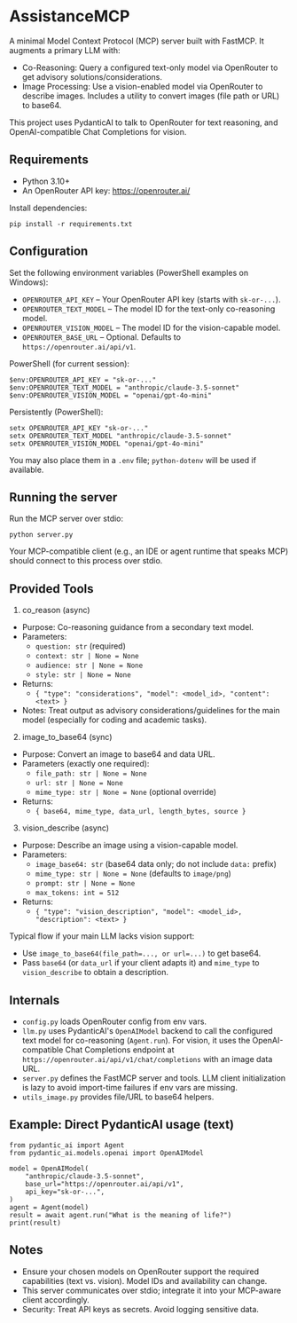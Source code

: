 # AssistanceMCP

A minimal Model Context Protocol (MCP) server built with FastMCP. It augments a primary LLM with:

- Co-Reasoning: Query a configured text-only model via OpenRouter to get advisory solutions/considerations.
- Image Processing: Use a vision-enabled model via OpenRouter to describe images. Includes a utility to convert images (file path or URL) to base64.

This project uses PydanticAI to talk to OpenRouter for text reasoning, and OpenAI-compatible Chat Completions for vision.

## Requirements
- Python 3.10+
- An OpenRouter API key: https://openrouter.ai/

Install dependencies:

```
pip install -r requirements.txt
```

## Configuration
Set the following environment variables (PowerShell examples on Windows):

- `OPENROUTER_API_KEY` – Your OpenRouter API key (starts with `sk-or-...`).
- `OPENROUTER_TEXT_MODEL` – The model ID for the text-only co-reasoning model.
- `OPENROUTER_VISION_MODEL` – The model ID for the vision-capable model.
- `OPENROUTER_BASE_URL` – Optional. Defaults to `https://openrouter.ai/api/v1`.

PowerShell (for current session):
```
$env:OPENROUTER_API_KEY = "sk-or-..."
$env:OPENROUTER_TEXT_MODEL = "anthropic/claude-3.5-sonnet"
$env:OPENROUTER_VISION_MODEL = "openai/gpt-4o-mini"
```

Persistently (PowerShell):
```
setx OPENROUTER_API_KEY "sk-or-..."
setx OPENROUTER_TEXT_MODEL "anthropic/claude-3.5-sonnet"
setx OPENROUTER_VISION_MODEL "openai/gpt-4o-mini"
```

You may also place them in a `.env` file; `python-dotenv` will be used if available.

## Running the server
Run the MCP server over stdio:

```
python server.py
```

Your MCP-compatible client (e.g., an IDE or agent runtime that speaks MCP) should connect to this process over stdio.

## Provided Tools

1) co_reason (async)
- Purpose: Co-reasoning guidance from a secondary text model.
- Parameters:
  - `question: str` (required)
  - `context: str | None = None`
  - `audience: str | None = None`
  - `style: str | None = None`
- Returns:
  - `{ "type": "considerations", "model": <model_id>, "content": <text> }`
- Notes: Treat output as advisory considerations/guidelines for the main model (especially for coding and academic tasks).

2) image_to_base64 (sync)
- Purpose: Convert an image to base64 and data URL.
- Parameters (exactly one required):
  - `file_path: str | None = None`
  - `url: str | None = None`
  - `mime_type: str | None = None` (optional override)
- Returns:
  - `{ base64, mime_type, data_url, length_bytes, source }`

3) vision_describe (async)
- Purpose: Describe an image using a vision-capable model.
- Parameters:
  - `image_base64: str` (base64 data only; do not include `data:` prefix)
  - `mime_type: str | None = None` (defaults to `image/png`)
  - `prompt: str | None = None`
  - `max_tokens: int = 512`
- Returns:
  - `{ "type": "vision_description", "model": <model_id>, "description": <text> }`

Typical flow if your main LLM lacks vision support:
- Use `image_to_base64(file_path=..., or url=...)` to get base64.
- Pass `base64` (or `data_url` if your client adapts it) and `mime_type` to `vision_describe` to obtain a description.

## Internals
- `config.py` loads OpenRouter config from env vars.
- `llm.py` uses PydanticAI's `OpenAIModel` backend to call the configured text model for co-reasoning (`Agent.run`). For vision, it uses the OpenAI-compatible Chat Completions endpoint at `https://openrouter.ai/api/v1/chat/completions` with an image data URL.
- `server.py` defines the FastMCP server and tools. LLM client initialization is lazy to avoid import-time failures if env vars are missing.
- `utils_image.py` provides file/URL to base64 helpers.

## Example: Direct PydanticAI usage (text)
```
from pydantic_ai import Agent
from pydantic_ai.models.openai import OpenAIModel

model = OpenAIModel(
    "anthropic/claude-3.5-sonnet",
    base_url="https://openrouter.ai/api/v1",
    api_key="sk-or-...",
)
agent = Agent(model)
result = await agent.run("What is the meaning of life?")
print(result)
```

## Notes
- Ensure your chosen models on OpenRouter support the required capabilities (text vs. vision). Model IDs and availability can change.
- This server communicates over stdio; integrate it into your MCP-aware client accordingly.
- Security: Treat API keys as secrets. Avoid logging sensitive data.
